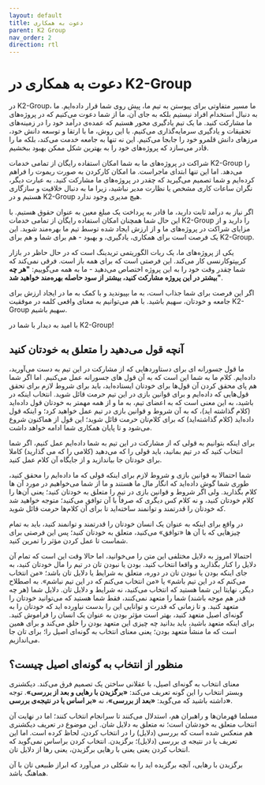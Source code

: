 ```yaml
---
layout: default
title: دعوت به همکاری
parent: K2 Group
nav_order: 2
direction: rtl
---
```


# دعوت به همکاری در K2-Group

در K2-Group، ما مسیر متفاوتی برای پیوستن به تیم ما، پیش روی شما قرار داده‌ایم. ما به دنبال استخدام افراد نیستیم بلکه به جای آن، ما از شما دعوت می‌کنیم که در پروژه‌های ما مشارکت کنید. ما یک تیم یادگیری محور هستیم که عمده‌ی درآمد خود را در زمینه‌های تحقیقات و یادگیری سرمایه‌گذاری می‌کنیم. با این روش، ما با ارتقا و توسعه دانش خود، مرزهای دانش قلمرو خود را جابجا می‌کنیم. این نه تنها به جامعه خدمت می‌کند، بلکه ما را قادر می‌سازد که پروژه‌های خود را به بهترین شکل ممکن بهبود ببخشیم.

شراکت در پروژه‌های ما به شما امکان استفاده رایگان از تمامی خدمات K2-Group را می‌دهد. اما این تنها ابتدای ماجراست. ما امکان کارکردن به صورت ریموت را فراهم کرده‌ایم و شما تصمیم می‌گیرید که چقدر در پروژه‌های ما مشارکت کنید. به عبارت دیگر، نگران ساعات کاری مشخص یا نظارت مدیر نباشید، زیرا ما به دنبال خلاقیت و سازگاری هستیم و در K2-Group هیچ مدیری وجود ندارد.

اگر نیاز به درآمد ثابت دارید، ما قادر به پرداخت یک مبلغ معین به عنوان حقوق هستیم. با این حال شما همچنان امکان استفاده رایگان از تمامی خدمات K2-Group را دارید و از مزایای شراکت در پروژه‌های ما و از ارزش ایجاد شده توسط تیم ما بهره‌مند شوید. این یک فرصت است برای همکاری، یادگیری، و بهبود - هم برای شما و هم برای K2-Group.


یکی از پروژه‌های ما، یک ربات الگوریتمی تریدینگ است که در حال حاظر در بازار کریپتوکارنسی کار می‌کند. این فرصتی است که برای همه باز است. فرقی نمی‌کند که شما چقدر وقت خود را به این پروژه اختصاص می‌دهید - ما به همه می‌گوییم: **"هر چه بیشتر در این پروژه مشارکت کنید، بیشتر از سود حاصله بهره‌مند خواهید شد"**.

اگر این فرصت برای شما جذاب است، به ما بپیوندید و با کمک به ما در ایجاد ارزش برای جامعه و خودتان، سهیم باشید. با هم می‌توانیم به معنای واقعی کلمه در موفقیت K2-Group سهیم باشیم.

با امید به دیدار با شما در K2-Group!

## آنچه قول می‌دهید را متعلق به خودتان کنید
ما قول جسورانه ای برای دستاوردهایی که از مشارکت در این تیم به دست می‌آورید، داده‌ایم. کلام ما به شما این است که به آن قول های جسورانه عمل می‌کنیم. اما اگر شما هم پای محقق کردن آن قول‌ها برای خودتان ایستاده‌اید، باید برای شروط لازم برای تحقق قول‌هایی که داده‌ایم و برای قوانین بازی در این تیم حرمت قائل شوید. انتخاب اینکه در باشید، به این معنی است که به اعضای تیم، به ما و از همه مهمتر به خودتان قول داده‌اید (کلام گذاشته اید)، که به آن شروط و قوانین بازی در تیم عمل خواهید کرد؛ و اینکه قول داده‌اید (کلام گذاشته‌اید) که برای کلام‌تان حرمت قائل شوید؛ این قول از هماکنون شروع می‌شود و تا پایان همکاری شما ادامه خواهد داشت.

برای اینکه بتوانیم به قولی که از مشارکت در این تیم به شما داده‌ایم عمل کنیم، اگر شما انتخاب کنید که در تیم بمانید، باید قولی را که می‌دهید (کلامی را که می گذارید) کاملا برای خودتان جا بیاندازید و از جایگاه آن کلام عمل کنید.

شما احتمالا به قوانین بازی و شروط لازم برای اینکه قولی که ما داده‌ایم را محقق کنید، طوری شما گوش داده‌اید که انگار مال ما هستند و ما از شما می‌خواهیم در مورد آن ها کلام بگذارید. ولی اگر شروط و قوانین بازی در تیم را متعلق به خودتان کنید؛ یعنی آن‌ها را کلام خودتان کنید، و نه کلام کس دیگری که صرفاً با آن توافق می‌کنید؛ متوجه خواهید شد که خودتان را قدرتمند و توانمند ساخته‌اید تا برای آن کلام‌ها حرمت قائل شوید.

 در واقع برای اینکه به عنوان یک انسان خودتان را قدرتمند و توانمند کنید، باید به تمام چیزهایی که با آن ها «توافق» می‌کنید، متعلق به خودتان کنید؛ پس این فرصتی برای شماست تا عمل کردن مؤثر را تمرین کنید.

 احتمالا امروز به دلایل مختلفی این متن را می‌خوانید، اما حالا وقت این است که تمام آن دلایل را کنار بگذارید و واقعا انتخاب کنید. بودن یا نبودن تان در تیم را مال خودتان کنید، به جای اینکه بودن یا نبودن تان در دوره، متعلق به شرایط یا دلایل تان باشد؛ «من انتخاب می‌کنم که در این تیم باشم» یا «من انتخاب می‌کنم که در این تیم نباشم». به اصطلاح دیگر، نهایتا این شما هستید که انتخاب می‌کنید، نه شرایط و دلایل تان. دلایل شما (هر چه قدر هم موجه باشند) شما را متعهد نمی‌کنند، فقط شما هستید که می‌توانید خودتان را متعهد کنید. و تا زمانی که قدرت و توانایی این را بدست نیاورده اید که خودتان را به گونه‌ای اصیل متعهد کنید، بهتر است مؤثر بودن به عنوان یک انسان را فراموش کنید. برای اینکه متعهد باشید، باید بدانید چه چیزی این متعهد بودن را خلق می‌کند و برای همین است که ما منشأ متعهد بودن؛ یعنی معنای انتخاب به گونه‌ای اصیل را؛ برای تان جا می‌اندازیم.

 ## منظور از انتخاب به گونه‌ای اصیل چیست؟
 معنای انتخاب به گونه‌ای اصیل، با عقلانی ساختن یک تصمیم فرق می‌کند. دیکشنری وبستر انتخاب را این گونه تعریف می‌کند: **«برگزیدن با رهایی و بعد از بررسی»**. توجه داشته باشید که
می‌گوید: **«بعد از بررسی»**، نه **«بر اساس یا در نتیجه‌ی بررسی»**. 

مسلما قهرمان‌ها و راهبران هم، استدلال می‌کنند تا سرانجام انتخاب کنند؛ اما در نهایت آن انتخاب متعلق به خودشان است؛ نه متعلق به دلایل شان. این موضوع در تعریف دیکشنری هم منعکس شده است که بررسی (دلایل) را در انتخاب کردن، لحاظ کرده است. اما این تعریف یا در نتیجه ی بررسی (دلایل)؛ برگزیدن. انتخاب کردن براساس نمی‌گوید که انتخاب کردن یعنی یعنی با رهایی برگزیدن، یعنی رها از دلایل تان. 

برگزیدن با رهایی، آنچه برگزیده اید را به شکلی در می‌آورد که ابراز طبیعی تان با آن هماهنگ باشد.
